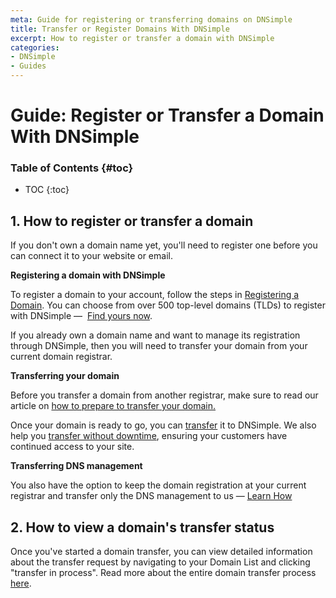 ```yaml
---
meta: Guide for registering or transferring domains on DNSimple
title: Transfer or Register Domains With DNSimple
excerpt: How to register or transfer a domain with DNSimple
categories:
- DNSimple
- Guides
---
```


# Guide: Register or Transfer a Domain With DNSimple

### Table of Contents {#toc}

* TOC
{:toc}

## 1. How to register or transfer a domain

If you don't own a domain name yet, you'll need to register one before you can connect it to your website or email.

**Registering a domain with DNSimple**

To register a domain to your account, follow the steps in [Registering a Domain](https://support.dnsimple.com/articles/registering-domain/).
You can choose from over 500 top-level domains (TLDs) to register with DNSimple —  [Find yours now](https://dnsimple.com/tlds).

If you already own a domain name and want to manage its registration through DNSimple, then you will need to transfer your domain from your current domain registrar.

**Transferring your domain**

Before you transfer a domain from another registrar, make sure to read our article on [how to prepare to transfer your domain.](https://support.dnsimple.com/articles/before-transferring-domain/)

Once your domain is ready to go, you can [transfer](https://support.dnsimple.com/articles/domain-transfer/) it to DNSimple. We also help you [transfer without downtime](https://dnsimple.com/how-to-transfer-a-domain-without-downtime), ensuring your customers have continued access to your site.

**Transferring DNS management**

You also have the option to keep the domain registration at your current registrar and transfer only the DNS management to us — [Learn How](https://support.dnsimple.com/articles/delegating-dnsimple-hosted/)

## 2. How to view a domain's transfer status

Once you've started a domain transfer, you can view detailed information about the transfer request by navigating to your Domain List and clicking "transfer in process". Read more about the entire domain transfer process [here](https://support.dnsimple.com/articles/domain-transfer).
